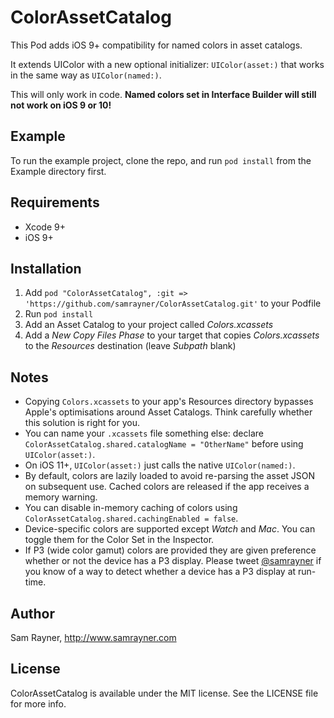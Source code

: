 # ColorAssetCatalog

This Pod adds iOS 9+ compatibility for named colors in asset catalogs.

It extends UIColor with a new optional initializer: `UIColor(asset:)` that works in the same way as `UIColor(named:)`.

This will only work in code. **Named colors set in Interface Builder will still not work on iOS 9 or 10!**

## Example

To run the example project, clone the repo, and run `pod install` from the Example directory first.

## Requirements

- Xcode 9+
- iOS 9+

## Installation

1. Add  `pod "ColorAssetCatalog", :git => 'https://github.com/samrayner/ColorAssetCatalog.git'` to your Podfile
2. Run `pod install`
3. Add an Asset Catalog to your project called _Colors.xcassets_
4. Add a _New Copy Files Phase_ to your target that copies _Colors.xcassets_ to the _Resources_ destination (leave _Subpath_ blank)

## Notes

- Copying `Colors.xcassets` to your app's Resources directory bypasses Apple's optimisations around Asset Catalogs. Think carefully whether this solution is right for you.
- You can name your `.xcassets` file something else: declare `ColorAssetCatalog.shared.catalogName = "OtherName"` before using `UIColor(asset:)`.
- On iOS 11+, `UIColor(asset:)` just calls the native `UIColor(named:)`.
- By default, colors are lazily loaded to avoid re-parsing the asset JSON on subsequent use. Cached colors are released if the app receives a memory warning.
- You can disable in-memory caching of colors using `ColorAssetCatalog.shared.cachingEnabled = false`.
- Device-specific colors are supported except _Watch_ and _Mac_. You can toggle them for the Color Set in the Inspector.
- If P3 (wide color gamut) colors are provided they are given preference whether or not the device has a P3 display. Please tweet [@samrayner][tw] if you know of a way to detect whether a device has a P3 display at run-time.

## Author

Sam Rayner, <http://www.samrayner.com>

## License

ColorAssetCatalog is available under the MIT license. See the LICENSE file for more info.

[tw]: http://twitter.com/samrayner
